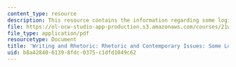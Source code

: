 ```yaml
---
content_type: resource
description: This resource contains the information regarding some logical fallacies.
file: https://ol-ocw-studio-app-production.s3.amazonaws.com/courses/21w-011-writing-and-rhetoric-rhetoric-and-contemporary-issues-fall-2015/b8a4284061398fdc0375c1dfd1049c62_MIT21W_011F15_SOME.pdf
file_type: application/pdf
resourcetype: Document
title: 'Writing and Rhetoric: Rhetoric and Contemporary Issues: Some Logical Fallacies'
uid: b8a42840-6139-8fdc-0375-c1dfd1049c62
---
```

